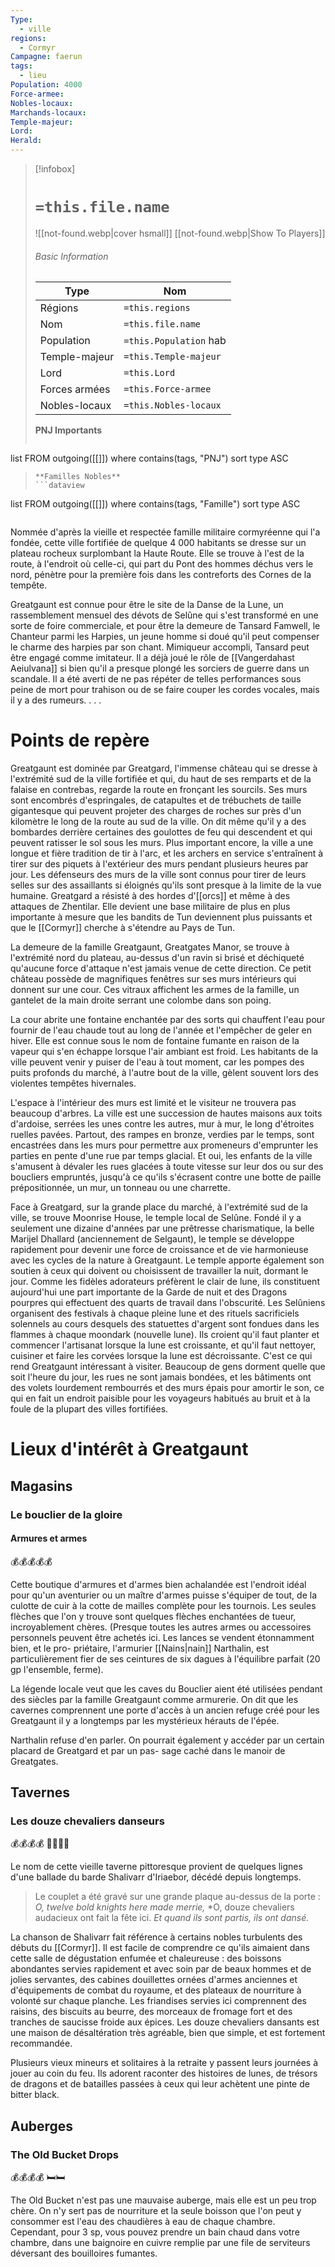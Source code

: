```yaml
---
Type:
  - ville
regions:
  - Cormyr
Campagne: faerun
tags:
  - lieu
Population: 4000
Force-armee: 
Nobles-locaux: 
Marchands-locaux: 
Temple-majeur: 
Lord: 
Herald:
---
```


> [!infobox]
> # `=this.file.name`
> ![[not-found.webp|cover hsmall]]
> [[not-found.webp|Show To Players]]
> ###### Basic Information
> Type |  Nom |
> ---|---|
> Régions | `=this.regions`|
> Nom | `=this.file.name ` |
> Population | `=this.Population` hab |
> Temple-majeur | `=this.Temple-majeur` |
> Lord | `=this.Lord` |
> Forces armées | `=this.Force-armee` |
> Nobles-locaux | `=this.Nobles-locaux ` |
> **PNJ Importants**
>  ```dataview
list FROM outgoing([[]])
where contains(tags, "PNJ")
sort type ASC
>```
> **Familles Nobles**
> ```dataview
list FROM outgoing([[]])
where contains(tags, "Famille")
sort type ASC
>```


Nommée d'après la vieille et respectée famille militaire cormyréenne qui l'a fondée, cette ville fortifiée de quelque 4 000 habitants se dresse sur un plateau rocheux surplombant la Haute Route. Elle se trouve à l'est de la route, à l'endroit où celle-ci, qui part du Pont des hommes déchus vers le nord, pénètre pour la première fois dans les contreforts des Cornes de la tempête.

Greatgaunt est connue pour être le site de la Danse de la Lune, un rassemblement mensuel des dévots de Selûne qui s'est transformé en une sorte de foire commerciale, et pour être la demeure de Tansard Famwell, le Chanteur parmi les Harpies, un jeune homme si doué qu'il peut compenser le charme des harpies par son chant. Mimiqueur accompli, Tansard peut être engagé comme imitateur. Il a déjà joué le rôle de [[Vangerdahast Aeiulvana]] si bien qu'il a presque plongé les sorciers de guerre dans un scandale. Il a été averti de ne pas répéter de telles performances sous peine de mort pour trahison ou de se faire couper les cordes vocales, mais il y a des rumeurs. . . .

# Points de repère

Greatgaunt est dominée par Greatgard, l'immense château qui se dresse à l'extrémité sud de la ville fortifiée et qui, du haut de ses remparts et de la falaise en contrebas, regarde la route en fronçant les sourcils. Ses murs sont encombrés d'espringales, de catapultes et de trébuchets de taille gigantesque qui peuvent projeter des charges de roches sur près d'un kilomètre le long de la route au sud de la ville. On dit même qu'il y a des bombardes derrière certaines des goulottes de feu qui descendent et qui peuvent ratisser le sol sous les murs. Plus important encore, la ville a une longue et fière tradition de tir à l'arc, et les archers en service s'entraînent à tirer sur des piquets à l'extérieur des murs pendant plusieurs heures par jour. Les défenseurs des murs de la ville sont connus pour tirer de leurs selles sur des assaillants si éloignés qu'ils sont presque à la limite de la vue humaine. Greatgard a résisté à des hordes d'[[orcs]] et même à des attaques de Zhentilar. Elle devient une base militaire de plus en plus importante à mesure que les bandits de Tun deviennent plus puissants et que le [[Cormyr]] cherche à s'étendre au Pays de Tun.

La demeure de la famille Greatgaunt, Greatgates Manor, se trouve à l'extrémité nord du plateau, au-dessus d'un ravin si brisé et déchiqueté qu'aucune force d'attaque n'est jamais venue de cette direction. Ce petit château possède de magnifiques fenêtres sur ses murs intérieurs qui donnent sur une cour. Ces vitraux affichent les armes de la famille, un gantelet de la main droite serrant une colombe dans son poing.

La cour abrite une fontaine enchantée par des sorts qui chauffent l'eau pour fournir de l'eau chaude tout au long de l'année et l'empêcher de geler en hiver. Elle est connue sous le nom de fontaine fumante en raison de la vapeur qui s'en échappe lorsque l'air ambiant est froid. Les habitants de la ville peuvent venir y puiser de l'eau à tout moment, car les pompes des puits profonds du marché, à l'autre bout de la ville, gèlent souvent lors des violentes tempêtes hivernales.

L'espace à l'intérieur des murs est limité et le visiteur ne trouvera pas beaucoup d'arbres. La ville est une succession de hautes maisons aux toits d'ardoise, serrées les unes contre les autres, mur à mur, le long d'étroites ruelles pavées. Partout, des rampes en bronze, verdies par le temps, sont encastrées dans les murs pour permettre aux promeneurs d'emprunter les parties en pente d'une rue par temps glacial. Et oui, les enfants de la ville s'amusent à dévaler les rues glacées à toute vitesse sur leur dos ou sur des boucliers empruntés, jusqu'à ce qu'ils s'écrasent contre une botte de paille prépositionnée, un mur, un tonneau ou une charrette.

Face à Greatgard, sur la grande place du marché, à l'extrémité sud de la ville, se trouve Moonrise House, le temple local de
Selûne. Fondé il y a seulement une dizaine d'années par une prêtresse charismatique, la belle Marijel Dhallard (anciennement de Selgaunt), le temple se développe rapidement pour devenir une force de croissance et de vie harmonieuse avec les cycles de la nature à Greatgaunt. Le temple apporte également son soutien à ceux qui doivent ou choisissent de travailler la nuit, dormant le jour. Comme les fidèles adorateurs préfèrent le clair de lune, ils constituent aujourd'hui une part importante de la Garde de nuit et des Dragons pourpres qui effectuent des quarts de travail dans l'obscurité. Les Selûniens organisent des festivals à chaque pleine lune et des rituels sacrificiels solennels au cours desquels des statuettes d'argent sont fondues dans les flammes à chaque moondark (nouvelle lune). Ils croient qu'il faut planter et commencer l'artisanat lorsque la lune est croissante, et qu'il faut nettoyer, cuisiner et faire les corvées lorsque la lune est décroissante. C'est ce qui rend Greatgaunt intéressant à visiter. Beaucoup de gens dorment quelle que soit l'heure du jour, les rues ne sont jamais bondées, et les bâtiments ont des volets lourdement rembourrés et des murs épais pour amortir le son, ce qui en fait un endroit paisible pour les voyageurs habitués au bruit et à la foule de la plupart des villes fortifiées.

# Lieux d'intérêt à Greatgaunt
## Magasins
### Le bouclier de la gloire
#### Armures et armes
💰💰💰💰💰

Cette boutique d'armures et d'armes bien achalandée est l'endroit idéal pour qu'un aventurier ou un maître d'armes puisse s'équiper de tout, de la culotte de cuir à la cotte de mailles complète pour les tournois. Les seules flèches que l'on y trouve sont quelques flèches enchantées de tueur, incroyablement chères. (Presque toutes les autres armes ou accessoires personnels peuvent être achetés ici. Les lances se vendent étonnamment bien, et le pro- priétaire, l'armurier [[Nains|nain]] Narthalin, est particulièrement fier de ses ceintures de six dagues à l'équilibre parfait (20 gp l'ensemble, ferme).

La légende locale veut que les caves du Bouclier aient été utilisées pendant des siècles par la famille Greatgaunt comme armurerie. On dit que les cavernes comprennent une porte d'accès à un ancien refuge créé pour les Greatgaunt il y a longtemps par les mystérieux hérauts de l'épée.

Narthalin refuse d'en parler. On pourrait également y accéder par un certain placard de Greatgard et par un pas- sage caché dans le manoir de Greatgates.

## Tavernes
### Les douze chevaliers danseurs
💰💰💰💰
🍺🍺🍺🍺

Le nom de cette vieille taverne pittoresque provient de quelques lignes d'une ballade du barde Shalivarr d'Iriaebor, décédé depuis longtemps.

> Le couplet a été gravé sur une grande plaque au-dessus de la porte :
*O, twelve bold knights here made merrie,* *O, douze chevaliers audacieux ont fait la fête ici.
*Et quand ils sont partis, ils ont dansé.*

La chanson de Shalivarr fait référence à certains nobles turbulents des débuts du [[Cormyr]]. Il est facile de comprendre ce qu'ils aimaient dans cette salle de dégustation enfumée et chaleureuse : des boissons abondantes servies rapidement et avec soin par de beaux hommes et de jolies servantes, des cabines douillettes ornées d'armes anciennes et d'équipements de combat du royaume, et des plateaux de nourriture à volonté sur chaque planche. Les friandises servies ici comprennent des raisins, des biscuits au beurre, des morceaux de fromage fort et des tranches de saucisse froide aux épices. Les douze chevaliers dansants est une maison de désaltération très agréable, bien que simple, et est fortement recommandée.

Plusieurs vieux mineurs et solitaires à la retraite y passent leurs journées à jouer au coin du feu. Ils adorent raconter des histoires de lunes, de trésors de dragons et de batailles passées à ceux qui leur achètent une pinte de bitter black.

## Auberges
### The Old Bucket Drops
💰💰💰💰
🛏️🛏️

The Old Bucket n'est pas une mauvaise auberge, mais elle est un peu trop chère. On n'y sert pas de nourriture et la seule boisson que l'on peut y consommer est l'eau des chaudières à eau de chaque chambre. Cependant, pour 3 sp, vous pouvez prendre un bain chaud dans votre chambre, dans une baignoire en cuivre remplie par une file de serviteurs déversant des bouilloires fumantes.